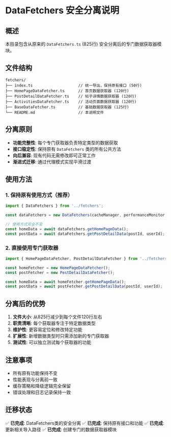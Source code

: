 # DataFetchers 安全分离说明

## 概述
本目录包含从原来的 `DataFetchers.ts` (825行) 安全分离后的专门数据获取器模块。

## 文件结构
```
fetchers/
├── index.ts                    // 统一导出，保持原有接口 (50行)
├── HomePageDataFetcher.ts      // 首页数据获取器 (120行)
├── PostDetailDataFetcher.ts    // 帖子详情数据获取器 (120行)
├── ActivitiesDataFetcher.ts    // 活动页面数据获取器 (120行)
├── BaseDataFetcher.ts          // 基础数据获取器 (125行)
└── README.md                   // 本说明文件
```

## 分离原则
- **功能完整性**: 每个专门获取器负责特定类型的数据获取
- **接口稳定性**: 保持原有 `DataFetchers` 类的所有公共方法
- **向后兼容**: 现有代码无需修改即可正常工作
- **渐进式迁移**: 通过代理模式实现平滑过渡

## 使用方法

### 1. 保持原有使用方式（推荐）
```typescript
import { DataFetchers } from '../fetchers';

const dataFetchers = new DataFetchers(cacheManager, performanceMonitor, fallbackHandler);

// 使用方式完全不变
const homeData = await dataFetchers.getHomePageData();
const postData = await dataFetchers.getPostDetailData(postId, userId);
```

### 2. 直接使用专门获取器
```typescript
import { HomePageDataFetcher, PostDetailDataFetcher } from '../fetchers';

const homeFetcher = new HomePageDataFetcher();
const postFetcher = new PostDetailDataFetcher();

const homeData = await homeFetcher.getHomePageData();
const postData = await postFetcher.getPostDetailData(postId, userId);
```

## 分离后的优势
1. **文件大小**: 从825行减少到每个文件120行左右
2. **职责清晰**: 每个获取器专注于特定数据类型
3. **维护性**: 更容易定位和修改特定功能
4. **扩展性**: 新增数据类型时只需添加新的专门获取器
5. **测试性**: 可以独立测试每个获取器的功能

## 注意事项
- 所有原有功能保持不变
- 性能表现与分离前一致
- 缓存策略和降级逻辑完全保留
- 错误处理和日志记录保持一致

## 迁移状态
✅ **已完成**: DataFetchers类的安全分离
✅ **已完成**: 保持原有接口和功能
✅ **已完成**: 更新相关导入路径
✅ **已完成**: 创建专门的数据获取器模块
